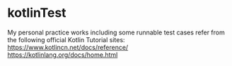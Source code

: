 # kotlinTest
My personal practice works including some runnable test cases
refer from the following official Kotlin Tutorial sites:  
https://www.kotlincn.net/docs/reference/<br>
https://kotlinlang.org/docs/home.html
